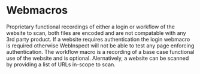 # Webmacros
Proprietary functional recordings of either a login or workflow of the website to scan, both files are encoded and are not compatable with any 3rd party product.  If a website requires authentication the login webmacro is required otherwise WebInspect will not be able to test any page enforcing authentication.  The workflow macro is a recording of a base case functional use of the website and is optional.  Alernatively, a website can be scanned by providing a list of URLs in-scope to scan.
